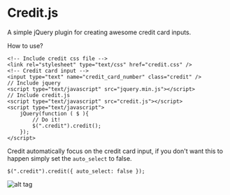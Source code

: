 Credit.js
=========

A simple jQuery plugin for creating awesome credit card inputs.

How to use?

```
<!-- Include credit css file -->
<link rel="stylesheet" type="text/css" href="credit.css" />
<!-- Credit card input -->
<input type="text" name="credit_card_number" class="credit" />
// Include jquery
<script type="text/javascript" src="jquery.min.js"></script>
// Include credit.js
<script type="text/javascript" src="credit.js"></script>
<script type="text/javascript">
	jQuery(function ( $ ){
		// Do it!
		$(".credit").credit();
	});
</script>
```

Credit automatically focus on the credit card input, if you don't want this to happen simply set the `auto_select` to false.

```
$(".credit").credit({ auto_select: false });
```


![alt tag](http://s22.postimg.org/8ivlrnopd/credit_js.png)
